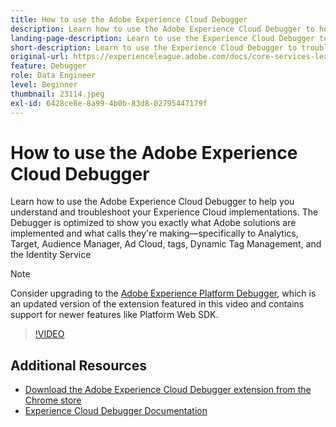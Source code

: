 ```yaml
---
title: How to use the Adobe Experience Cloud Debugger
description: Learn how to use the Adobe Experience Cloud Debugger to help you understand and troubleshoot your Experience Cloud implementations.
landing-page-description: Learn to use the Experience Cloud Debugger to troubleshoot your implementations. Understand what Adobe solutions are implemented and what calls they're making.
short-description: Learn to use the Experience Cloud Debugger to troubleshoot your implementations. Understand what Adobe solutions are implemented and what calls they're making.
original-url: https://experienceleague.adobe.com/docs/core-services-learn/tutorials/debugger/use-the-experience-cloud-debugger.html
feature: Debugger
role: Data Engineer
level: Beginner
thumbnail: 23114.jpeg
exl-id: 6428ce8e-8a99-4b0b-83d8-02795447179f
---
```

# How to use the Adobe Experience Cloud Debugger

Learn how to use the Adobe Experience Cloud Debugger to help you understand and troubleshoot your Experience Cloud implementations. The Debugger is optimized to show you exactly what Adobe solutions are implemented and what calls they're making&mdash;specifically to Analytics, Target, Audience Manager, Ad Cloud, tags, Dynamic Tag Management, and the Identity Service

>[!NOTE]
>
>Consider upgrading to the [Adobe Experience Platform Debugger](../overview.md), which is an updated version of the extension featured in this video and contains support for newer features like Platform Web SDK.


>[!VIDEO](https://video.tv.adobe.com/v/23064/?quality=12)

## Additional Resources

* [Download the Adobe Experience Cloud Debugger extension from the Chrome store](https://chrome.google.com/webstore/detail/adobe-experience-cloud-de/ocdmogmohccmeicdhlhhgepeaijenapj)
* [Experience Cloud Debugger Documentation](https://experienceleague.adobe.com/docs/debugger/using/experience-cloud-debugger.html)
